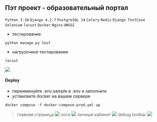 ## Пэт проект - образовательный портал

`Python 3.10` `Django 4.2.7` `PostgreSQL 14` `Celery` `Redis` `Django TestCase` `Selenium` `locust` `Docker` `Nginx` `UWSGI`

* тестирование
```angular2html
python manage.py test
```
* нагрузочное тестирование
```angular2html
locust
```
![](C:\git\ed_portal\app\static\img\locust.PNG)

#### Deploy
* переименуйте .env.sample в .env и заполните
* установите docker на вашем сервере
```angular2html
docker compose -f docker-compose-prod.yml up
```
> главная страница
![](C:\git\ed_portal\app\static\img\main_page.PNG)
> логи
![](C:\git\ed_portal\app\static\img\logs.PNG)
> личный кабинет
![](C:\git\ed_portal\app\static\img\profile.PNG)
> debug toolbar
![](C:\git\ed_portal\app\static\img\toolbar.PNG)
